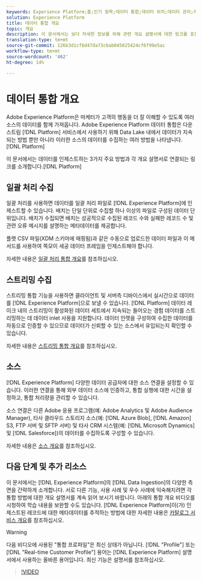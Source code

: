 ```yaml
---
keywords: Experience Platform;홈;인기 항목;데이터 통합;데이터 위치;데이터 관리;리니지;리니지;일괄 처리;인제스트된 데이터
solution: Experience Platform
title: 데이터 통합 개요
topic: 개요
description: 이 문서에서는 보다 자세한 정보를 위해 관련 개요 설명서에 대한 링크를 포함하여, 데이터를 플랫폼에 수집하기 위한 3가지 주요 방법을 소개합니다.
translation-type: tm+mt
source-git-commit: 126b3d1cf6d47da73c6ab045825424cf6f99e5ac
workflow-type: tm+mt
source-wordcount: '462'
ht-degree: 14%

---
```



# 데이터 통합 개요

Adobe Experience Platform은 마케터가 고객의 행동을 더 잘 이해할 수 있도록 여러 소스의 데이터를 함께 가져옵니다. Adobe Experience Platform 데이터 통합은 다운스트림 [!DNL Platform] 서비스에서 사용하기 위해 Data Lake 내에서 데이터가 지속되는 방법 뿐만 아니라 이러한 소스의 데이터를 수집하는 여러 방법을 나타냅니다.[!DNL Platform]

이 문서에서는 데이터를 인제스트하는 3가지 주요 방법과 각 개요 설명서로 연결되는 링크를 소개합니다.[!DNL Platform]

## 일괄 처리 수집

일괄 처리를 사용하면 데이터를 일괄 처리 파일로 [!DNL Experience Platform]에 인제스트할 수 있습니다. 배치는 단일 단위로 수집할 하나 이상의 파일로 구성된 데이터 단위입니다. 배치가 수집되면 배치는 성공적으로 수집된 레코드 수와 실패한 레코드 수 및 관련 오류 메시지를 설명하는 메타데이터를 제공합니다.

플랫 CSV 파일(XDM 스키마에 매핑됨)과 같은 수동으로 업로드한 데이터 파일과 이 메서드를 사용하여 쪽모이 세공 데이터 프레임을 인제스트해야 합니다.

자세한 내용은 [일괄 처리 통합 개요](./batch-ingestion/overview.md)를 참조하십시오.

## 스트리밍 수집

스트리밍 통합 기능을 사용하면 클라이언트 및 서버측 디바이스에서 실시간으로 데이터를 [!DNL Experience Platform]으로 보낼 수 있습니다. [!DNL Platform] 데이터 레이크 내의 스트리밍이 활성화된 데이터 세트에서 지속되는 들어오는 경험 데이터를 스트리밍하는 데 데이터 inlet 사용을 지원합니다. 데이터 인렛을 구성하여 수집한 데이터를 자동으로 인증할 수 있으므로 데이터가 신뢰할 수 있는 소스에서 유입되는지 확인할 수 있습니다.

자세한 내용은 [스트리밍 통합 개요](./streaming-ingestion/overview.md)를 참조하십시오.

## 소스

[!DNL Experience Platform] 다양한 데이터 공급자에 대한 소스 연결을 설정할 수 있습니다. 이러한 연결을 통해 외부 데이터 소스에 인증하고, 통합 실행에 대한 시간을 설정하고, 통합 처리량을 관리할 수 있습니다.

소스 연결은 다른 Adobe 응용 프로그램(예: Adobe Analytics 및 Adobe Audience Manager), 타사 클라우드 스토리지 소스(예: [!DNL Azure Blob], [!DNL Amazon] S3, FTP 서버 및 SFTP 서버) 및 타사 CRM 시스템(예: [!DNL Microsoft Dynamics] 및 [!DNL Salesforce])의 데이터를 수집하도록 구성할 수 있습니다.

자세한 내용은 [소스 개요](../sources/home.md)를 참조하십시오.

## 다음 단계 및 추가 리소스

이 문서에서는 [!DNL Experience Platform]의 [!DNL Data Ingestion]의 다양한 측면을 간략하게 소개합니다. 서로 다른 기능, 사용 사례 및 우수 사례에 익숙해지려면 각 통합 방법에 대한 개요 설명서를 계속 읽어 보시기 바랍니다. 아래의 통합 개요 비디오를 시청하여 학습 내용을 보완할 수도 있습니다. [!DNL Experience Platform]이(가) 인제스트된 레코드에 대한 메타데이터를 추적하는 방법에 대한 자세한 내용은 [카탈로그 서비스 개요](../catalog/home.md)를 참조하십시오.

>[!WARNING]
>
>다음 비디오에 사용된 &quot;통합 프로파일&quot;은 최신 상태가 아닙니다. [!DNL "Profile"] 또는 [!DNL "Real-time Customer Profile"] 용어는 [!DNL Experience Platform] 설명서에서 사용하는 올바른 용어입니다. 최신 기능은 설명서를 참조하십시오.

>[!VIDEO](https://video.tv.adobe.com/v/27106?quality=12&learn=on)